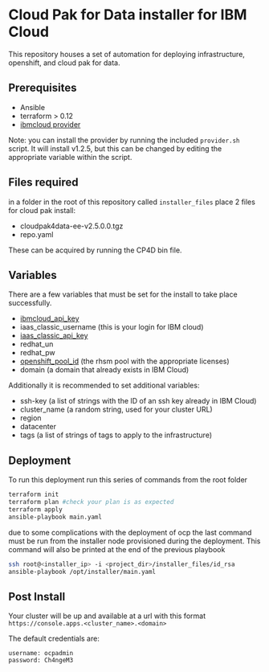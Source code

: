# Cloud Pak for Data installer for IBM Cloud

This repository houses a set of automation for deploying infrastructure, openshift, and cloud pak for data.

## Prerequisites

- Ansible
- terraform > 0.12
- [ibmcloud provider](https://github.com/IBM-Cloud/terraform-provider-ibm)

Note: you can install the provider by running the included `provider.sh` script. It will install v1.2.5, but this can be changed by editing the appropriate variable within the script.
  
## Files required

in a folder in the root of this repository called `installer_files` place 2 files for cloud pak install:

- cloudpak4data-ee-v2.5.0.0.tgz
- repo.yaml

These can be acquired by running the CP4D bin file.

## Variables

There are a few variables that must be set for the install to take place successfully.

- [ibmcloud_api_key](https://cloud.ibm.com/docs/iam?topic=iam-userapikey)
- iaas_classic_username (this is your login for IBM cloud)
- [iaas_classic_api_key](https://cloud.ibm.com/docs/iam?topic=iam-classic_keys)
- redhat_un
- redhat_pw
- [openshift_pool_id](https://access.redhat.com/solutions/253273) (the rhsm pool with the appropriate licenses)
- domain (a domain that already exists in IBM Cloud)
  
Additionally it is recommended to set additional variables:

- ssh-key (a list of strings with the ID of an ssh key already in IBM Cloud)
- cluster_name (a random string, used for your cluster URL)
- region
- datacenter
- tags (a list of strings of tags to apply to the infrastructure)

## Deployment

To run this deployment run this series of commands from the root folder

```bash
terraform init
terraform plan #check your plan is as expected
terraform apply
ansible-playbook main.yaml
```

due to some complications with the deployment of ocp the last command must be run from the installer node provisioned during the deployment.
This command will also be printed at the end of the previous playbook

```bash
ssh root@<installer_ip> -i <project_dir>/installer_files/id_rsa
ansible-playbook /opt/installer/main.yaml
```

## Post Install

Your cluster will be up and available at a url with this format
`https://console.apps.<cluster_name>.<domain>`

The default credentials are:

```text
username: ocpadmin
password: Ch4ngeM3
```
